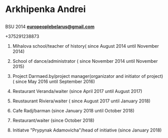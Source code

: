 # Arkhipenka Andrei
##
 BSU 2014
[**europeoplebelarus@gmail.com**](mailto:europeoplebelarus@gmail.com)

 +375291238873

1. Mihalova school/teacher of history( since August 2014 until November 2014)

2. School of dance/administrator ( since November 2014 until November 2015)

3. Project Darmaed.by/project manager(organizator and initiator of project)( since May 2016 until September 2016)

4. Restaurant Veranda/waiter (since April 2017 until August 2017)

5. Reustaurant Riviera/waiter ( since August 2017 until January 2018)

6. Cafe Radj/barman (since January 2018 until October 2018)

7. Restaurant/waiter (since October 2018)

8. Initiatve "Prypynak Adamovicha"/head of initiative (since January 2018)